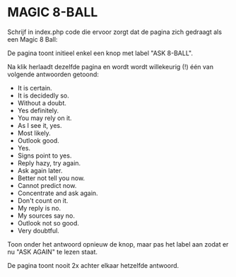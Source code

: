 # MAGIC 8-BALL

Schrijf in index.php code die ervoor zorgt dat de pagina zich gedraagt als een Magic 8 Ball:

De pagina toont initieel enkel een knop met label "ASK 8-BALL".

Na klik herlaadt dezelfde pagina en wordt wordt willekeurig (!) één van volgende antwoorden getoond:

- It is certain.
- It is decidedly so.
- Without a doubt.
- Yes definitely.
- You may rely on it.
- As I see it, yes.
- Most likely.
- Outlook good.
- Yes.
- Signs point to yes.
- Reply hazy, try again.
- Ask again later.
- Better not tell you now.
- Cannot predict now.
- Concentrate and ask again.
- Don't count on it.
- My reply is no.
- My sources say no.
- Outlook not so good.
- Very doubtful.

Toon onder het antwoord opnieuw de knop, maar pas het label aan zodat er nu "ASK AGAIN" te lezen staat.

De pagina toont nooit 2x achter elkaar hetzelfde antwoord.
